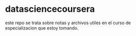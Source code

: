 # datasciencecoursera
este repo se trata sobre notas y archivos utiles en el curso de especializacion que estoy tomando.
